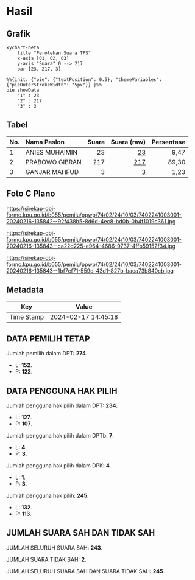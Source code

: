 # Hasil

## Grafik

```mermaid
xychart-beta
    title "Perolehan Suara TPS"
    x-axis [01, 02, 03]
    y-axis "Suara" 0 --> 217
    bar [23, 217, 3]
```

```mermaid
%%{init: {"pie": {"textPosition": 0.5}, "themeVariables": {"pieOuterStrokeWidth": "5px"}} }%%
pie showData
    "1" : 23
    "2" : 217
    "3" : 3
```

## Tabel

| No. | Nama Paslon    | Suara | Suara (raw) | Persentase |
|:--- |:-------------- | -----:| -----------:| ----------:|
| 1   | ANIES MUHAIMIN | 23    | [23][p-1]   | 9,47       |
| 2   | PRABOWO GIBRAN | 217   | [217][p-2]  | 89,30      |
| 3   | GANJAR MAHFUD  | 3     | [3][p-3]    | 1,23       |


[p-1]: https://github.com/gigit-pemilu/pemilu-2024-74-sulawesi-tenggara/blob/main/pilpres/hitung-suara/sub/74-sulawesi-tenggara/sub/02-konawe/sub/24-anggaberi/sub/1003-lawulo/sub/001-tps/sub/paslon-1.txt
[p-2]: https://github.com/gigit-pemilu/pemilu-2024-74-sulawesi-tenggara/blob/main/pilpres/hitung-suara/sub/74-sulawesi-tenggara/sub/02-konawe/sub/24-anggaberi/sub/1003-lawulo/sub/001-tps/sub/paslon-2.txt
[p-3]: https://github.com/gigit-pemilu/pemilu-2024-74-sulawesi-tenggara/blob/main/pilpres/hitung-suara/sub/74-sulawesi-tenggara/sub/02-konawe/sub/24-anggaberi/sub/1003-lawulo/sub/001-tps/sub/paslon-3.txt

## Foto C Plano

https://sirekap-obj-formc.kpu.go.id/b055/pemilu/ppwp/74/02/24/10/03/7402241003001-20240216-135842--92f438b5-8d6d-4ec8-bd0b-0b4f1019c361.jpg

https://sirekap-obj-formc.kpu.go.id/b055/pemilu/ppwp/74/02/24/10/03/7402241003001-20240216-135843--ca22d225-e964-4686-9737-4ffb59152f34.jpg

https://sirekap-obj-formc.kpu.go.id/b055/pemilu/ppwp/74/02/24/10/03/7402241003001-20240216-135843--1bf7ef71-559d-43d1-827b-baca73b840cb.jpg


## Metadata

| Key        | Value               |
| ---------- | ------------------- |
| Time Stamp | 2024-02-17 14:45:18 |


## DATA PEMILIH TETAP

Jumlah pemilih dalam DPT: **274**.
 * L: **152**.
 * P: **122**.

## DATA PENGGUNA HAK PILIH

Jumlah pengguna hak pilih dalam DPT: **234**.
 * L: **127**.
 * P: **107**.

Jumlah pengguna hak pilih dalam DPTb: **7**.
 * L: **4**.
 * P: **3**.

Jumlah pengguna hak pilih dalam DPK: **4**.
 * L: **1**.
 * P: **3**.

Jumlah pengguna hak pilih: **245**.
 * L: **132**.
 * P: **113**.

## JUMLAH SUARA SAH DAN TIDAK SAH

JUMLAH SELURUH SUARA SAH: **243**.

JUMLAH SUARA TIDAK SAH: **2**.

JUMLAH SELURUH SUARA SAH DAN SUARA TIDAK SAH: **245**.


